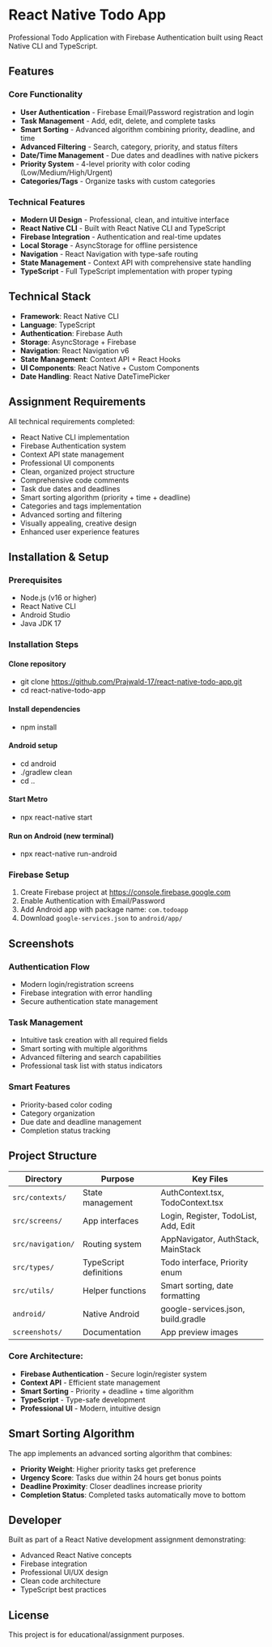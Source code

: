 #  React Native Todo App

Professional Todo Application with Firebase Authentication built using React Native CLI and TypeScript.

##  Features

### Core Functionality
-  **User Authentication** - Firebase Email/Password registration and login
-  **Task Management** - Add, edit, delete, and complete tasks
-  **Smart Sorting** - Advanced algorithm combining priority, deadline, and time
-  **Advanced Filtering** - Search, category, priority, and status filters
-  **Date/Time Management** - Due dates and deadlines with native pickers
-  **Priority System** - 4-level priority with color coding (Low/Medium/High/Urgent)
-  **Categories/Tags** - Organize tasks with custom categories

### Technical Features
-  **Modern UI Design** - Professional, clean, and intuitive interface
-  **React Native CLI** - Built with React Native CLI and TypeScript
-  **Firebase Integration** - Authentication and real-time updates
-  **Local Storage** - AsyncStorage for offline persistence
-  **Navigation** - React Navigation with type-safe routing
-  **State Management** - Context API with comprehensive state handling
-  **TypeScript** - Full TypeScript implementation with proper typing

##  Technical Stack

- **Framework**: React Native CLI
- **Language**: TypeScript
- **Authentication**: Firebase Auth
- **Storage**: AsyncStorage + Firebase
- **Navigation**: React Navigation v6
- **State Management**: Context API + React Hooks
- **UI Components**: React Native + Custom Components
- **Date Handling**: React Native DateTimePicker

##  Assignment Requirements

All technical requirements completed:
-  React Native CLI implementation
-  Firebase Authentication system
-  Context API state management
-  Professional UI components
-  Clean, organized project structure
-  Comprehensive code comments
-  Task due dates and deadlines
-  Smart sorting algorithm (priority + time + deadline)
-  Categories and tags implementation
-  Advanced sorting and filtering
-  Visually appealing, creative design
-  Enhanced user experience features

##  Installation & Setup

### Prerequisites
- Node.js (v16 or higher)
- React Native CLI
- Android Studio
- Java JDK 17

### Installation Steps

#### Clone repository
 - git clone https://github.com/Prajwald-17/react-native-todo-app.git
 - cd react-native-todo-app

#### Install dependencies
 - npm install

#### Android setup
 - cd android
 - ./gradlew clean
 - cd ..

#### Start Metro
 - npx react-native start

#### Run on Android (new terminal)
 - npx react-native run-android

### Firebase Setup
1. Create Firebase project at https://console.firebase.google.com
2. Enable Authentication with Email/Password
3. Add Android app with package name: `com.todoapp`
4. Download `google-services.json` to `android/app/`

##  Screenshots

### Authentication Flow
- Modern login/registration screens
- Firebase integration with error handling
- Secure authentication state management

### Task Management
- Intuitive task creation with all required fields
- Smart sorting with multiple algorithms
- Advanced filtering and search capabilities
- Professional task list with status indicators

### Smart Features
- Priority-based color coding
- Category organization
- Due date and deadline management
- Completion status tracking

##  Project Structure

| Directory | Purpose | Key Files |
|-----------|---------|-----------|
|  `src/contexts/` | State management | AuthContext.tsx, TodoContext.tsx |
|  `src/screens/` | App interfaces | Login, Register, TodoList, Add, Edit |
|  `src/navigation/` | Routing system | AppNavigator, AuthStack, MainStack |
|  `src/types/` | TypeScript definitions | Todo interface, Priority enum |
|  `src/utils/` | Helper functions | Smart sorting, date formatting |
|  `android/` | Native Android | google-services.json, build.gradle |
|  `screenshots/` | Documentation | App preview images |

### Core Architecture:
- **Firebase Authentication** - Secure login/register system
- **Context API** - Efficient state management  
- **Smart Sorting** - Priority + deadline + time algorithm
- **TypeScript** - Type-safe development
- **Professional UI** - Modern, intuitive design


##  Smart Sorting Algorithm

The app implements an advanced sorting algorithm that combines:
- **Priority Weight**: Higher priority tasks get preference
- **Urgency Score**: Tasks due within 24 hours get bonus points
- **Deadline Proximity**: Closer deadlines increase priority
- **Completion Status**: Completed tasks automatically move to bottom

##  Developer

Built as part of a React Native development assignment demonstrating:
- Advanced React Native concepts
- Firebase integration
- Professional UI/UX design
- Clean code architecture
- TypeScript best practices

##  License

This project is for educational/assignment purposes.

